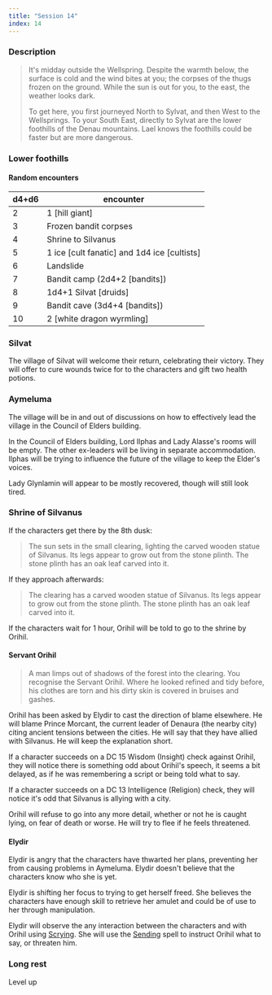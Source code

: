 ```yaml
---
title: "Session 14"
index: 14
---
```


### Description

> It's midday outside the Wellspring. Despite the warmth below, the surface is
> cold and the wind bites at you; the corpses of the thugs frozen on the ground.
> While the sun is out for you, to the east, the weather looks dark.
>
> To get here, you first journeyed North to Sylvat, and then West to the
> Wellsprings. To your South East, directly to Sylvat are the lower foothills of
> the Denau mountains. Lael knows the foothills could be faster but are more
> dangerous.

### Lower foothills

#### Random encounters

| d4+d6 | encounter                                   |
| ----- | ------------------------------------------- |
| 2     | 1 [hill giant]                              |
| 3     | Frozen bandit corpses                       |
| 4     | Shrine to Silvanus                          |
| 5     | 1 ice [cult fanatic] and 1d4 ice [cultists] |
| 6     | Landslide                                   |
| 7     | Bandit camp (2d4+2 [bandits])               |
| 8     | 1d4+1 Silvat [druids]                       |
| 9     | Bandit cave (3d4+4 [bandits])               |
| 10    | 2 [white dragon wyrmling]                   |

### Silvat

The village of Silvat will welcome their return, celebrating their victory. They
will offer to cure wounds twice for to the characters and gift two health
potions.

### Aymeluma

The village will be in and out of discussions on how to effectively lead the
village in the Council of Elders building.

In the Council of Elders building, Lord Ilphas and Lady Alasse's rooms will be
empty. The other ex-leaders will be living in separate accommodation. Ilphas
will be trying to influence the future of the village to keep the Elder's
voices.

Lady Glynlamin will appear to be mostly recovered, though will still look tired.

### Shrine of Silvanus

If the characters get there by the 8th dusk:

> The sun sets in the small clearing, lighting the carved wooden statue of
> Silvanus. Its legs appear to grow out from the stone plinth. The stone plinth
> has an oak leaf carved into it.

If they approach afterwards:

> The clearing has a carved wooden statue of Silvanus. Its legs appear to grow
> out from the stone plinth. The stone plinth has an oak leaf carved into it.

If the characters wait for 1 hour, Orihil will be told to go to the shrine by
Orihil.

#### Servant Orihil

> A man limps out of shadows of the forest into the clearing. You recognise the
> Servant Orihil. Where he looked refined and tidy before, his clothes are torn
> and his dirty skin is covered in bruises and gashes.

Orihil has been asked by Elydir to cast the direction of blame elsewhere. He
will blame Prince Morcant, the current leader of Denaura (the nearby city)
citing ancient tensions between the cities. He will say that they have allied
with Silvanus. He will keep the explanation short.

If a character succeeds on a DC 15 Wisdom (Insight) check against Orihil, they
will notice there is something odd about Orihil's speech, it seems a bit
delayed, as if he was remembering a script or being told what to say.

If a character succeeds on a DC 13 Intelligence (Religion) check, they will
notice it's odd that Silvanus is allying with a city.

Orihil will refuse to go into any more detail, whether or not he is caught
lying, on fear of death or worse. He will try to flee if he feels threatened.

#### Elydir

Elydir is angry that the characters have thwarted her plans, preventing her from
causing problems in Aymeluma. Elydir doesn't believe that the characters know
who she is yet.

Elydir is shifting her focus to trying to get herself freed. She believes the
characters have enough skill to retrieve her amulet and could be of use to her
through manipulation.

Elydir will observe the any interaction between the characters and with Orihil
using [Scrying]. She will use the [Sending] spell to instruct Orihil what to
say, or threaten him.

### Long rest

Level up

[sending]: https://www.dndbeyond.com/spells/sending
[scrying]: https://www.dndbeyond.com/spells/scrying
